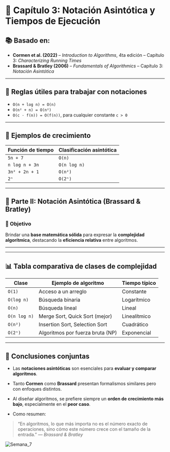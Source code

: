# 📘 Capítulo 3: Notación Asintótica y Tiempos de Ejecución

## 📚 Basado en:
- **Cormen et al. (2022)** – *Introduction to Algorithms*, 4ta edición – Capítulo 3: *Characterizing Running Times*
- **Brassard & Bratley (2006)** – *Fundamentals of Algorithmics* – Capítulo 3: *Notación Asintótica*

---

## 🧠 Reglas útiles para trabajar con notaciones

- `O(n + log n) = O(n)`
- `O(n² + n) = O(n²)`
- `O(c · f(n)) = O(f(n))`, para cualquier constante `c > 0`

---

## 🧪 Ejemplos de crecimiento

| Función de tiempo        | Clasificación asintótica |
|--------------------------|--------------------------|
| `5n + 7`                 | `O(n)`                   |
| `n log n + 3n`           | `O(n log n)`             |
| `3n² + 2n + 1`           | `O(n²)`                  |
| `2ⁿ`                     | `O(2ⁿ)`                  |

---

## 📖 Parte II: Notación Asintótica (Brassard & Bratley)

### 🎯 Objetivo

Brindar una **base matemática sólida** para expresar la **complejidad algorítmica**, destacando la **eficiencia relativa** entre algoritmos.

---


---

## 📊 Tabla comparativa de clases de complejidad

| Clase        | Ejemplo de algoritmo             | Tiempo típico    |
|--------------|----------------------------------|------------------|
| `O(1)`       | Acceso a un arreglo              | Constante        |
| `O(log n)`   | Búsqueda binaria                 | Logarítmico      |
| `O(n)`       | Búsqueda lineal                  | Lineal           |
| `O(n log n)` | Merge Sort, Quick Sort (mejor)   | Linealítmico     |
| `O(n²)`      | Insertion Sort, Selection Sort   | Cuadrático       |
| `O(2ⁿ)`      | Algoritmos por fuerza bruta (NP) | Exponencial      |

---

## 🧠 Conclusiones conjuntas

- Las **notaciones asintóticas** son esenciales para **evaluar y comparar algoritmos**.

- Tanto **Cormen** como **Brassard** presentan formalismos similares pero con enfoques distintos.
- Al diseñar algoritmos, se prefiere siempre un **orden de crecimiento más bajo**, especialmente en el **peor caso**.
- Como resumen:

> “En algoritmos, lo que más importa no es el número exacto de operaciones, sino cómo este número crece con el tamaño de la entrada.” — *Brassard & Bratley*

![Semana_7](https://github.com/user-attachments/assets/dbcdf59f-82f0-4d37-a11f-d2202dc0551b)


